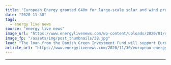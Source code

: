 ```yaml
---
title: "European Energy granted €40m for large-scale solar and wind projects"
date: "2020-11-30"
tags: 
  - energy live news
source: "energy live news"
image_url: "https://www.energylivenews.com/wp-content/uploads/2020/01/solar-wind.jpg"
image_fp: "/assets/img/post_thumbnails/38.jpg"
lead: "The loan from the Danish Green Investment Fund will support European Energy’s ambition to construct 750MW of new green power capacity from solar and wind by 2021 and an additional 1GW in 2022"
article_url: "https://www.energylivenews.com/2020/11/30/european-energy-granted-e40m-for-large-scale-solar-and-wind-projects/"
---
```


---
